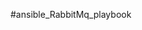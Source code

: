 #ansible_RabbitMq_playbook
<!-- ansible 2.9.7
  config file = /home/teadmin/ansible_training/ansible.cfg
  configured module search path = [u'/home/teadmin/.ansible/plugins/modules', u'/usr/share/ansible/plugins/modules']
  ansible python module location = /usr/lib/python2.7/dist-packages/ansible
  executable location = /usr/bin/ansible -->
